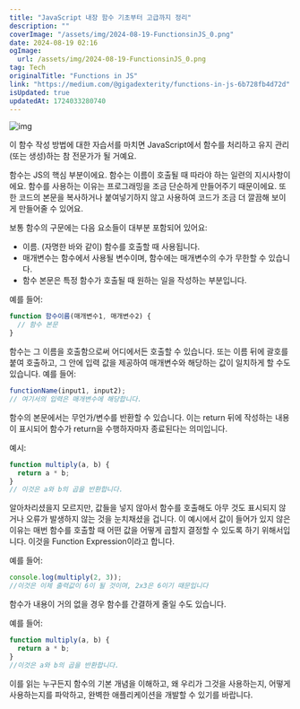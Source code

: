 ```yaml
---
title: "JavaScript 내장 함수 기초부터 고급까지 정리"
description: ""
coverImage: "/assets/img/2024-08-19-FunctionsinJS_0.png"
date: 2024-08-19 02:16
ogImage:
  url: /assets/img/2024-08-19-FunctionsinJS_0.png
tag: Tech
originalTitle: "Functions in JS"
link: "https://medium.com/@gigadexterity/functions-in-js-6b728fb4d72d"
isUpdated: true
updatedAt: 1724033280740
---
```


![img](/assets/img/2024-08-19-FunctionsinJS_0.png)

이 함수 작성 방법에 대한 자습서를 마치면 JavaScript에서 함수를 처리하고 유지 관리(또는 생성)하는 참 전문가가 될 거예요.

함수는 JS의 핵심 부분이에요. 함수는 이름이 호출될 때 따라야 하는 일련의 지시사항이에요. 함수를 사용하는 이유는 프로그래밍을 조금 단순하게 만들어주기 때문이에요. 또한 코드의 본문을 복사하거나 붙여넣기하지 않고 사용하여 코드가 조금 더 깔끔해 보이게 만들어줄 수 있어요.

보통 함수의 구문에는 다음 요소들이 대부분 포함되어 있어요:

<div class="content-ad"></div>

- 이름. (자명한 바와 같이) 함수를 호출할 때 사용됩니다.
- 매개변수는 함수에서 사용될 변수이며, 함수에는 매개변수의 수가 무한할 수 있습니다.
- 함수 본문은 특정 함수가 호출될 때 원하는 일을 작성하는 부분입니다.

예를 들어:

```js
function 함수이름(매개변수1, 매개변수2) {
  // 함수 본문
}
```

함수는 그 이름을 호출함으로써 어디에서든 호출할 수 있습니다. 또는 이름 뒤에 괄호를 붙여 호출하고, 그 안에 입력 값을 제공하여 매개변수와 해당하는 값이 일치하게 할 수도 있습니다. 예를 들어:

<div class="content-ad"></div>

```js
functionName(input1, input2);
// 여기서의 입력은 매개변수에 해당합니다.
```

함수의 본문에서는 무언가/변수를 반환할 수 있습니다. 이는 return 뒤에 작성하는 내용이 표시되어 함수가 return을 수행하자마자 종료된다는 의미입니다.

예시:

```js
function multiply(a, b) {
  return a * b;
}
// 이것은 a와 b의 곱을 반환합니다.
```

<div class="content-ad"></div>

알아차리셨을지 모르지만, 값들을 넣지 않아서 함수를 호출해도 아무 것도 표시되지 않거나 오류가 발생하지 않는 것을 눈치채셨을 겁니다. 이 예시에서 값이 들어가 있지 않은 이유는 매번 함수를 호출할 때 어떤 값을 어떻게 곱할지 결정할 수 있도록 하기 위해서입니다. 이것을 Function Expression이라고 합니다.

예를 들어:

```js
console.log(multiply(2, 3));
//이것은 이제 출력값이 6이 될 것이며, 2x3은 6이기 때문입니다
```

함수가 내용이 거의 없을 경우 함수를 간결하게 줄일 수도 있습니다.

<div class="content-ad"></div>

예를 들어:

```js
function multiply(a, b) {
  return a * b;
}
//이것은 a와 b의 곱을 반환합니다.
```

이를 읽는 누구든지 함수의 기본 개념을 이해하고, 왜 우리가 그것을 사용하는지, 어떻게 사용하는지를 파악하고, 완벽한 애플리케이션을 개발할 수 있기를 바랍니다.
